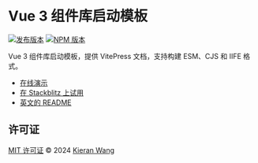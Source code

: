 # Vue 3 组件库启动模板

[![发布版本](https://img.shields.io/github/v/release/starter-collective/starter-lib-vue3?style=flat&label=released&color=%2309090b)](https://github.com/starter-collective/starter-lib-vue3/releases)
[![NPM 版本](https://img.shields.io/npm/v/starter-lib-vue3?style=flat&label=npm&color=09090b)](https://www.npmjs.com/package/starter-lib-vue3)

Vue 3 组件库启动模板，提供 VitePress 文档，支持构建 ESM、CJS 和 IIFE 格式。

- [在线演示](https://starter-lib-vue3.netlify.app/)
- [在 Stackblitz 上试用](https://stackblitz.com/github/starter-collective/starter-lib-vue3)
- [英文的 README](./README.md)

## 许可证

[MIT 许可证](./LICENSE) © 2024 [Kieran Wang](https://github.com/kieranwv/)
